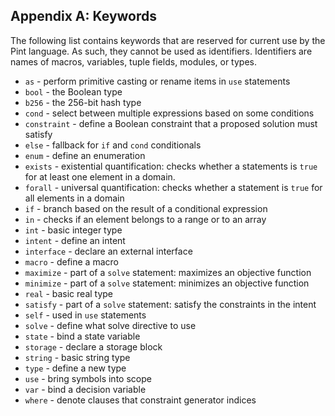 ## Appendix A: Keywords

The following list contains keywords that are reserved for current use by the Pint language. As
such, they cannot be used as identifiers. Identifiers are names of macros, variables, tuple fields,
modules, or types.

- `as` - perform primitive casting or rename items in `use` statements
- `bool` - the Boolean type
- `b256` - the 256-bit hash type
- `cond` - select between multiple expressions based on some conditions
- `constraint` - define a Boolean constraint that a proposed solution must satisfy
- `else` - fallback for `if` and `cond` conditionals
- `enum` - define an enumeration
- `exists` - existential quantification: checks whether a statements is `true` for at least one
  element in a domain.
- `forall` - universal quantification: checks whether a statement is `true` for all elements in a
  domain
- `if` - branch based on the result of a conditional expression
- `in` - checks if an element belongs to a range or to an array
- `int` - basic integer type
- `intent` - define an intent
- `interface` - declare an external interface
- `macro` - define a macro
- `maximize` - part of a `solve` statement: maximizes an objective function
- `minimize` - part of a `solve` statement: minimizes an objective function
- `real` - basic real type
- `satisfy` - part of a `solve` statement: satisfy the constraints in the intent
- `self` - used in `use` statements
- `solve` - define what solve directive to use
- `state` - bind a state variable
- `storage` - declare a storage block
- `string` - basic string type
- `type` - define a new type
- `use` - bring symbols into scope
- `var` - bind a decision variable
- `where` - denote clauses that constraint generator indices

